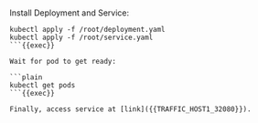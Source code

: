 
<br>

Install Deployment and Service:

```plain
kubectl apply -f /root/deployment.yaml
kubectl apply -f /root/service.yaml
```{{exec}}

Wait for pod to get ready:

```plain
kubectl get pods
```{{exec}}

Finally, access service at [link]({{TRAFFIC_HOST1_32080}}).
